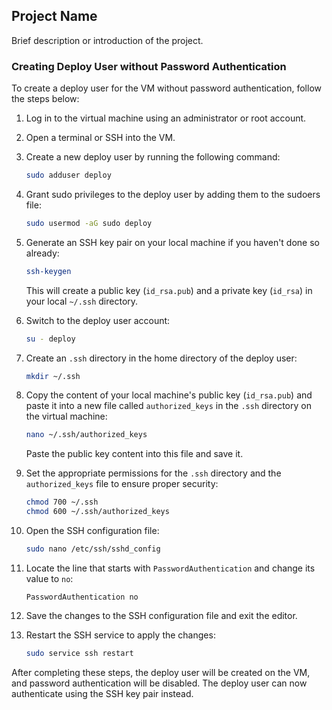 ## Project Name

Brief description or introduction of the project.

### Creating Deploy User without Password Authentication

To create a deploy user for the VM without password authentication, follow the steps below:

1. Log in to the virtual machine using an administrator or root account.

2. Open a terminal or SSH into the VM.

3. Create a new deploy user by running the following command:
   ```bash
   sudo adduser deploy
   ```

4. Grant sudo privileges to the deploy user by adding them to the sudoers file:
   ```bash
   sudo usermod -aG sudo deploy
   ```

5. Generate an SSH key pair on your local machine if you haven't done so already:
   ```bash
   ssh-keygen
   ```

   This will create a public key (`id_rsa.pub`) and a private key (`id_rsa`) in your local `~/.ssh` directory.

6. Switch to the deploy user account:
   ```bash
   su - deploy
   ```

7. Create an `.ssh` directory in the home directory of the deploy user:
   ```bash
   mkdir ~/.ssh
   ```

8. Copy the content of your local machine's public key (`id_rsa.pub`) and paste it into a new file called `authorized_keys` in the `.ssh` directory on the virtual machine:
   ```bash
   nano ~/.ssh/authorized_keys
   ```

   Paste the public key content into this file and save it.

9. Set the appropriate permissions for the `.ssh` directory and the `authorized_keys` file to ensure proper security:
   ```bash
   chmod 700 ~/.ssh
   chmod 600 ~/.ssh/authorized_keys
   ```

10. Open the SSH configuration file:
    ```bash
    sudo nano /etc/ssh/sshd_config
    ```

11. Locate the line that starts with `PasswordAuthentication` and change its value to `no`:
    ```
    PasswordAuthentication no
    ```

12. Save the changes to the SSH configuration file and exit the editor.

13. Restart the SSH service to apply the changes:
    ```bash
    sudo service ssh restart
    ```

After completing these steps, the deploy user will be created on the VM, and password authentication will be disabled. The deploy user can now authenticate using the SSH key pair instead.
